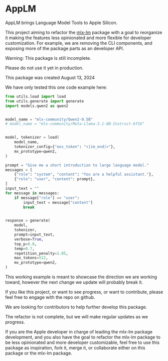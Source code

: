 # AppLM

AppLM brings Language Model Tools to Apple Silicon.

This project aiming to refactor the [mlx-lm](https://pypi.org/project/mlx-lm/) package with a goal to reorganize it making the features less opinionated and more flexible for developer customization. For example, we are removing the CLI components, and exposing more of the package parts as an developer API.

Warning: This package is still incomplete.

Please do not use it yet in production.

This package was created August 13, 2024

We have only tested this one code example here:

```python
from utils.load import load
from utils.generate import generate
import models.qwen2 as qwen2


model_name = "mlx-community/Qwen2-0.5B"
# model_name = "mlx-community/Meta-Llama-3.1-8B-Instruct-bf16"


model, tokenizer = load(
    model_name,
    tokenizer_config={"eos_token": "<|im_end|>"},
    mx_prototype=qwen2,
)

prompt = "Give me a short introduction to large language model."
messages = [
    {"role": "system", "content": "You are a helpful assistant."},
    {"role": "user", "content": prompt},
]
input_text = ""
for message in messages:
    if message["role"] == "user":
        input_text = message["content"]
        break


response = generate(
    model,
    tokenizer,
    prompt=input_text,
    verbose=True,
    top_p=0.8,
    temp=0.7,
    repetition_penalty=1.05,
    max_tokens=512,
    mx_prototype=qwen2,
)

```

This working example is meant to showcase the direction we are working toward, however the next change we update will probably break it.

If you like this project, or want to see progress, or want to contribute, please feel free to engage with the repo on github.

We are looking for contributors to help further develop this package.

The refactor is not complete, but we will make regular updates as we progress.

If you are the Apple developer in charge of leading the mlx-lm package development, and you also have the goal to refactor the mlx-lm package to be less opinionated and more developer customizable, feel free to use this package as inspiration, fork it, merge it, or collaborate either on this package or the mlx-lm package.
